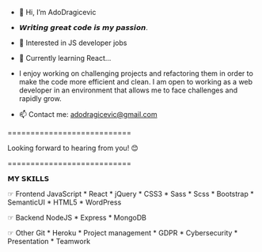 - 👋 Hi, I’m AdoDragicevic

- 𝙒𝙧𝙞𝙩𝙞𝙣𝙜 𝙜𝙧𝙚𝙖𝙩 𝙘𝙤𝙙𝙚 𝙞𝙨 𝙢𝙮 𝙥𝙖𝙨𝙨𝙞𝙤𝙣.

- 👀 Interested in JS developer jobs

- 🌱 Currently learning React...

- I enjoy working on challenging projects and refactoring them in order to make the code more efficient and clean. I am open to working as a web developer in an environment that allows me to face challenges and rapidly grow.

- 📫 Contact me: adodragicevic@gmail.com

===========================

Looking forward to hearing from you! 😊

===========================

𝗠𝗬 𝗦𝗞𝗜𝗟𝗟𝗦

☞ Frontend
JavaScript * React * jQuery * CSS3 * Sass * Scss * Bootstrap * SemanticUI * HTML5 * WordPress

☞ Backend
NodeJS * Express * MongoDB

☞ Other
Git * Heroku * Project management * GDPR * Cybersecurity * Presentation * Teamwork
